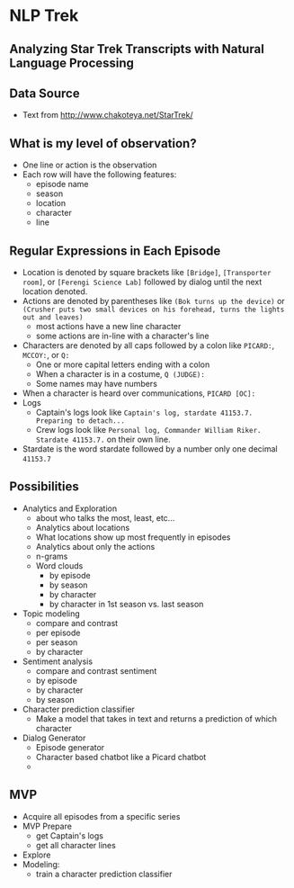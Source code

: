 # NLP Trek

## Analyzing Star Trek Transcripts with Natural Language Processing

## Data Source
- Text from http://www.chakoteya.net/StarTrek/

## What is my level of observation?
- One line or action is the observation
- Each row will have the following features:
	- episode name
	- season
	- location
	- character
	- line

## Regular Expressions in Each Episode
- Location is denoted by square brackets like `[Bridge]`, `[Transporter room]`, or `[Ferengi Science Lab]` followed by dialog until the next location denoted.
- Actions are denoted by parentheses like `(Bok turns up the device)` or `(Crusher puts two small devices on his forehead, turns the lights out and leaves)` 
	- most actions have a new line character
	- some actions are in-line with a character's line
- Characters are denoted by all caps followed by a colon like `PICARD:`, `MCCOY:`, or `Q:`
	- One or more capital letters ending with a colon
	- When a character is in a costume, `Q (JUDGE):`
	- Some names may have numbers
- When a character is heard over communications, `PICARD [OC]:`
- Logs
	- Captain's logs look like `Captain's log, stardate 41153.7. Preparing to detach...`
	- Crew logs look like `Personal log, Commander William Riker. Stardate 41153.7.` on their own line. 
- Stardate is the word stardate followed by a number only one decimal `41153.7`

## Possibilities
- Analytics and Exploration
	- about who talks the most, least, etc...
	- Analytics about locations
	- What locations show up most frequently in episodes
	- Analytics about only the actions
	- n-grams
	- Word clouds
		- by episode
		- by season
		- by character
		- by character in 1st season vs. last season
- Topic modeling
	- compare and contrast
	- per episode
	- per season
	- by character
- Sentiment analysis
	- compare and contrast sentiment
	- by episode
	- by character
	- by season
- Character prediction classifier
	- Make a model that takes in text and returns a prediction of which character
- Dialog Generator
	- Episode generator
	- Character based chatbot like a Picard chatbot
	- 

## MVP
- Acquire all episodes from a specific series
- MVP Prepare 
	- get Captain's logs
	- get all character lines
- Explore 
- Modeling:
	- train a character prediction classifier
